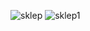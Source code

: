 ![sklep](https://user-images.githubusercontent.com/48765197/121426769-deb4b300-c96b-11eb-8bce-003246ec50e8.jpg)
![sklep1](https://user-images.githubusercontent.com/48765197/121426851-f5f3a080-c96b-11eb-9c68-872284e889f8.jpg)


